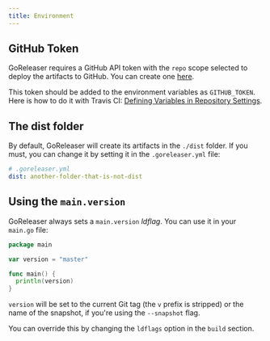 ```yaml
---
title: Environment
---
```


## GitHub Token

GoReleaser requires a GitHub API token with the `repo` scope selected to
deploy the artifacts to GitHub.
You can create one [here](https://github.com/settings/tokens/new).

This token should be added to the environment variables as `GITHUB_TOKEN`.
Here is how to do it with Travis CI:
[Defining Variables in Repository Settings](https://docs.travis-ci.com/user/environment-variables/#Defining-Variables-in-Repository-Settings).

## The dist folder

By default, GoReleaser will create its artifacts in the `./dist` folder.
If you must, you can change it by setting it in the `.goreleaser.yml` file:


```yaml
# .goreleaser.yml
dist: another-folder-that-is-not-dist
```

## Using the `main.version`

GoReleaser always sets a `main.version` *ldflag*.
You can use it in your `main.go` file:

```go
package main

var version = "master"

func main() {
  println(version)
}
```

`version` will be set to the current Git tag (the `v` prefix is stripped) or the name of
the snapshot, if you're using the `--snapshot` flag.

You can override this by changing the `ldflags` option in the `build` section.
